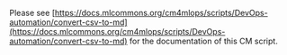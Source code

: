 Please see [https://docs.mlcommons.org/cm4mlops/scripts/DevOps-automation/convert-csv-to-md](https://docs.mlcommons.org/cm4mlops/scripts/DevOps-automation/convert-csv-to-md) for the documentation of this CM script.
